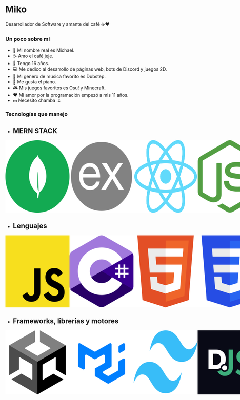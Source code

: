 # Miko
Desarrollador de Software y amante del café ☕❤

### Un poco sobre mí
- 👤 Mi nombre real es Michael.
- ☕ Amo el café jeje.
- 🧑 Tengo 16 años.
- 💻 Me dedico al desarrollo de páginas web, bots de Discord y juegos 2D.
- 🎵 Mi genero de música favorito es Dubstep.
- 🎹 Me gusta el piano.
- 🎮 Mis juegos favoritos es Osu! y Minecraft.
- ❤ Mi amor por la programación empezó a mis 11 años.
- 💵 Necesito chamba :c

### Tecnologías que manejo
- ## MERN STACK
<div style="display:flex;">
  <img width="200" src="img/mongodb.png"/>
  <img width="200" src="img/express.png"/>
  <img width="200" src="img/react.png"/>
  <img width="200" src="img/nodejs.png"/>
</div>

- ## Lenguajes
<div style="display:flex;">
  <img width="200" src="img/javascript.png"/>
  <img width="200" src="img/csharp.png"/>
  <img width="200" src="img/html5.png"/>
  <img width="200" src="img/css3.png"/>
</div>

- ## Frameworks, librerias y motores
<div style="display:flex;">
  <img width="200" src="img/unity.png"/>
  <img width="200" src="img/materialui.png"/>
  <img width="200" src="img/tailwindcss.png"/>
  <img width="200" src="img/discordjs.png"/>
</div>
